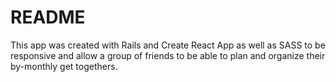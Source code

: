# README

This app was created with Rails and Create React App as well as SASS to be responsive and allow a group of friends to be able to plan and organize their by-monthly get togethers.
